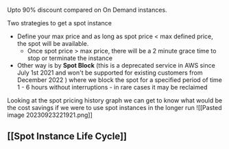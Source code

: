 Upto 90% discount compared on On Demand instances.

Two strategies to get a spot instance
- Define your max price and as long as spot price < max defined price, the spot will be available. 
	- Once spot price > max price, there will be a 2 minute grace time to stop or terminate the instance
- Other way is by **Spot Block** (this is a deprecated service in AWS since July 1st 2021 and won't be supported for existing customers from December 2022 ) where we block the spot for a specified period of time 1 - 6 hours without interruptions - in rare cases it may be reclaimed

Looking at the spot pricing history graph we can get to know what would be the cost savings if we were to use spot instances in the longer run
![[Pasted image 20230923221921.png]]

## [[Spot Instance Life Cycle]]